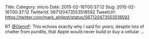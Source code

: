 Title: 
Category: micro
Date: 2015-02-16T00:37:12
Slug: 2015-02-16T00:37:12
TwitterId: 567120473553518592
TweetUrl: https://twitter.com/mark_philpot/status/567120473553518592

RT [@GlennF](https://twitter.com/GlennF): This echoes exactly why I said for years, despite lots of chatter from pundits, that Apple would never build or buy a cellular …